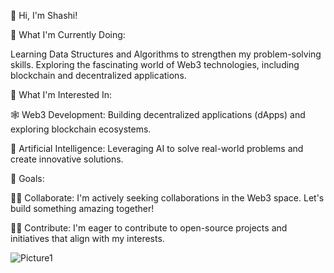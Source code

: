 👋 Hi, I'm Shashi!

🌱 What I'm Currently Doing:

Learning Data Structures and Algorithms to strengthen my problem-solving skills.
Exploring the fascinating world of Web3 technologies, including blockchain and decentralized applications.

🔭 What I'm Interested In:

🕸  Web3 Development: Building decentralized applications (dApps) and exploring blockchain ecosystems.

🤖 Artificial Intelligence: Leveraging AI to solve real-world problems and create innovative solutions.

🚀 Goals:

👨‍💻 Collaborate: I'm actively seeking collaborations in the Web3 space. Let's build something amazing together!

👨‍💻 Contribute: I'm eager to contribute to open-source projects and initiatives that align with my interests.


 ![Picture1](https://github.com/Shashi3k/marketplace-eth1/assets/139968956/a5498b8c-b586-4241-8668-c06c081c4daa)

<!---
Shashi3k/Shashi3k is a ✨ special ✨ repository because its `README.md` (this file) appears on your GitHub profile.
You can click the Preview link to take a look at your changes.
--->
